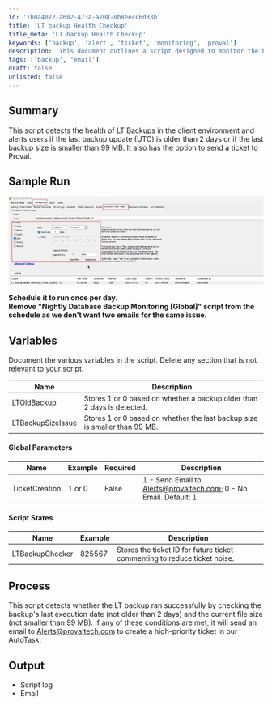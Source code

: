 ```yaml
---
id: '7b0a4072-a682-473a-a708-0b8eecc6d83b'
title: 'LT backup Health Checkup'
title_meta: 'LT backup Health Checkup'
keywords: ['backup', 'alert', 'ticket', 'monitoring', 'proval']
description: 'This document outlines a script designed to monitor the health of LT Backups in a client environment. It alerts users if the last backup update is older than 2 days or if the last backup size is smaller than 99 MB, with the capability to send a ticket to Proval for further action.'
tags: ['backup', 'email']
draft: false
unlisted: false
---
```


## Summary

This script detects the health of LT Backups in the client environment and alerts users if the last backup update (UTC) is older than 2 days or if the last backup size is smaller than 99 MB. It also has the option to send a ticket to Proval.

## Sample Run

![Sample Run](../../../static/img/LT-backup-Health-Checkup/image_1.png)

**Schedule it to run once per day.**  
**Remove "Nightly Database Backup Monitoring [Global]" script from the schedule as we don't want two emails for the same issue.**

## Variables

Document the various variables in the script. Delete any section that is not relevant to your script.

| Name              | Description                                                                                     |
|-------------------|-------------------------------------------------------------------------------------------------|
| LTOldBackup       | Stores 1 or 0 based on whether a backup older than 2 days is detected.                        |
| LTBackupSizeIssue | Stores 1 or 0 based on whether the last backup size is smaller than 99 MB.                    |

#### Global Parameters

| Name           | Example | Required | Description                                                                                   |
|----------------|---------|----------|-----------------------------------------------------------------------------------------------|
| TicketCreation  | 1 or 0 | False    | 1 - Send Email to [Alerts@provaltech.com](mailto:Alerts@provaltech.com); 0 - No Email. Default: 1 |

#### Script States

| Name             | Example  | Description                                                                                      |
|------------------|----------|--------------------------------------------------------------------------------------------------|
| LTBackupChecker   | 825567   | Stores the ticket ID for future ticket commenting to reduce ticket noise.                       |

## Process

This script detects whether the LT backup ran successfully by checking the backup's last execution date (not older than 2 days) and the current file size (not smaller than 99 MB). If any of these conditions are met, it will send an email to [Alerts@provaltech.com](mailto:Alerts@provaltech.com) to create a high-priority ticket in our AutoTask.

## Output

- Script log
- Email



